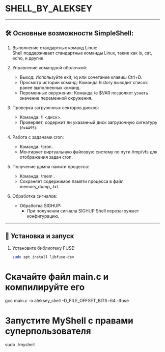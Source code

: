 # SHELL_BY_ALEKSEY

---

## 🛠 Основные возможности SimpleShell:

1. Выполнение стандартных команд Linux:  
   Shell поддерживает стандартные команды Linux, такие как ls, cat, echo, и другие.

2. Управление командной оболочкой:
   - Выход: Используйте exit, \q или сочетание клавиш Ctrl+D.
   - Просмотр истории команд: Команда history выводит список ранее выполненных команд.
   - Переменные окружения: Команда \e $VAR позволяет узнать значение переменной окружения.

3. Проверка загрузочных секторов дисков:
   - Команда: \l <диск>.
   - Проверяет, содержит ли указанный диск загрузочную сигнатуру (`0xAA55`).

4. Работа с задачами cron:
   - Команда: \cron.
   - Монтирует виртуальную файловую систему по пути /tmp/vfs для отображения задач cron.

5. Получение дампа памяти процесса:
   - Команда: \mem <pid>.
   - Сохраняет содержимое памяти процесса в файл memory_dump_<pid>.txt.

6. Обработка сигналов:
   - Обработка SIGHUP:
     - При получении сигнала SIGHUP Shell перезагружает конфигурацию.

---

## 🔧 Установка и запуск

1. Установите библиотеку FUSE:
   ```bash
   sudo apt install libfuse-dev

# Скачайте файл main.c и компилируйте его
gcc main.c -o aleksey_shell -D_FILE_OFFSET_BITS=64 -lfuse

# Запустите MyShell с правами суперпользователя
sudo ./myshell